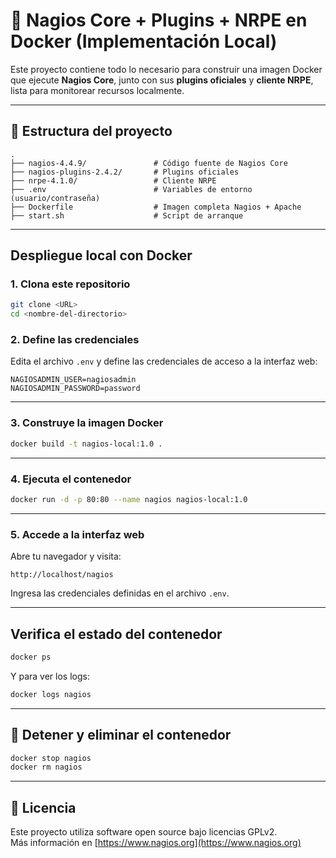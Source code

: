 # 🔧 Nagios Core + Plugins + NRPE en Docker (Implementación Local)

Este proyecto contiene todo lo necesario para construir una imagen Docker que ejecute **Nagios Core**, junto con sus **plugins oficiales** y **cliente NRPE**, lista para monitorear recursos localmente.

---

## 📁 Estructura del proyecto

```
.
├── nagios-4.4.9/               # Código fuente de Nagios Core
├── nagios-plugins-2.4.2/       # Plugins oficiales
├── nrpe-4.1.0/                 # Cliente NRPE
├── .env                        # Variables de entorno (usuario/contraseña)
├── Dockerfile                  # Imagen completa Nagios + Apache
├── start.sh                    # Script de arranque
```

---

##  Despliegue local con Docker

### 1. Clona este repositorio

```bash
git clone <URL>
cd <nombre-del-directorio>
```

### 2. Define las credenciales

Edita el archivo `.env` y define las credenciales de acceso a la interfaz web:

```env
NAGIOSADMIN_USER=nagiosadmin
NAGIOSADMIN_PASSWORD=password
```

---

### 3. Construye la imagen Docker

```bash
docker build -t nagios-local:1.0 .
```

---

### 4. Ejecuta el contenedor

```bash
docker run -d -p 80:80 --name nagios nagios-local:1.0
```

---

### 5. Accede a la interfaz web

Abre tu navegador y visita:

```
http://localhost/nagios
```

Ingresa las credenciales definidas en el archivo `.env`.

---

##  Verifica el estado del contenedor

```bash
docker ps
```

Y para ver los logs:

```bash
docker logs nagios
```

---

## 🧼 Detener y eliminar el contenedor

```bash
docker stop nagios
docker rm nagios
```

---

## 📄 Licencia

Este proyecto utiliza software open source bajo licencias GPLv2.  
Más información en [https://www.nagios.org](https://www.nagios.org)
